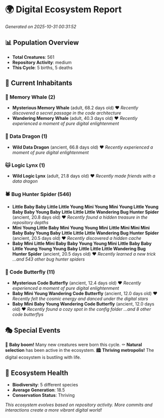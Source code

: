 # 🌍 Digital Ecosystem Report
*Generated on 2025-10-31 00:31:52*

## 📊 Population Overview
- **Total Creatures**: 561
- **Repository Activity**: medium
- **This Cycle**: 5 births, 5 deaths

## 👥 Current Inhabitants

### 🐋 Memory Whale (2)
- **Mysterious Memory Whale** (adult, 68.2 days old) ❤️
  *Recently discovered a secret passage in the code architecture*
- **Wandering Memory Whale** (adult, 40.3 days old) ❤️
  *Recently experienced a moment of pure digital enlightenment*

### 🐉 Data Dragon (1)
- **Wild Data Dragon** (ancient, 66.8 days old) ❤️
  *Recently experienced a moment of pure digital enlightenment*

### 🐱 Logic Lynx (1)
- **Wild Logic Lynx** (adult, 21.8 days old) ❤️
  *Recently made friends with a data dragon*

### 🕷️ Bug Hunter Spider (546)
- **Little Baby Baby Little Little Young Mini Young Mini Young Little Young Baby Baby Young Baby Little Little Little Wandering Bug Hunter Spider** (ancient, 20.8 days old) ❤️
  *Recently found a hidden treasure in the repository depths*
- **Mini Young Little Baby Mini Young Young Mini Little Mini Mini Mini Baby Baby Young Baby Little Little Little Wandering Bug Hunter Spider** (ancient, 20.5 days old) ❤️
  *Recently discovered a hidden cache*
- **Baby Mini Little Mini Baby Baby Young Young Mini Little Baby Baby Little Young Young Young Baby Little Little Little Wandering Bug Hunter Spider** (ancient, 20.5 days old) ❤️
  *Recently learned a new trick*
  *...and 543 other bug hunter spiders*

### 🦋 Code Butterfly (11)
- **Mysterious Code Butterfly** (ancient, 12.4 days old) ❤️
  *Recently experienced a moment of pure digital enlightenment*
- **Baby Mini Young Wandering Code Butterfly** (ancient, 12.0 days old) ❤️
  *Recently felt the cosmic energy and danced under the digital stars*
- **Baby Mini Baby Young Wandering Code Butterfly** (ancient, 12.0 days old) ❤️
  *Recently found a cozy spot in the config folder*
  *...and 8 other code butterflys*

## 🎭 Special Events

🎉 **Baby boom!** Many new creatures were born this cycle.
⚰️ **Natural selection** has been active in the ecosystem.
🏙️ **Thriving metropolis!** The digital ecosystem is bustling with life.

## 🔬 Ecosystem Health
- **Biodiversity**: 5 different species
- **Average Generation**: 18.5
- **Conservation Status**: Thriving

*This ecosystem evolves based on repository activity. More commits and interactions create a more vibrant digital world!*